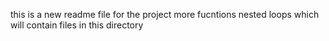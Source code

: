 this is a new readme file for the project more fucntions nested loops which will contain files in this directory
